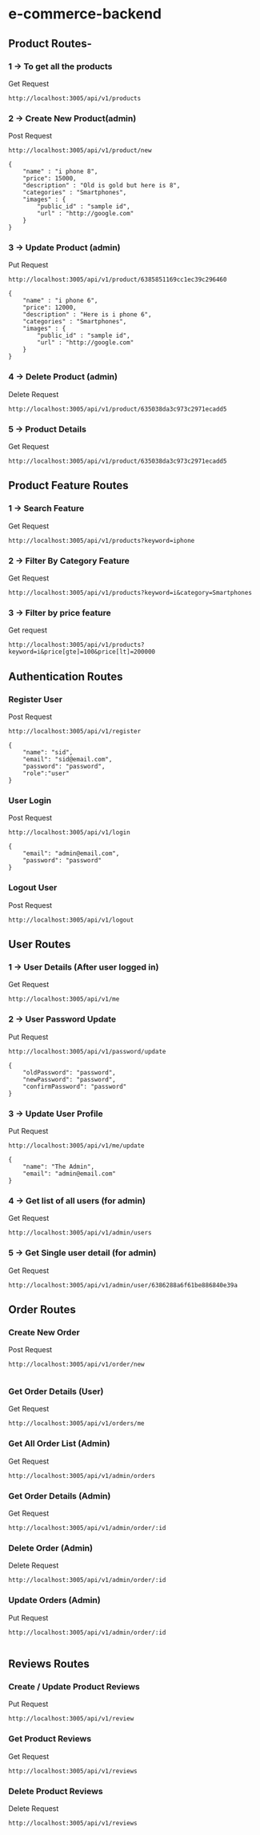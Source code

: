 # e-commerce-backend

## Product Routes-
### 1 -> To get all the products
Get Request
```
http://localhost:3005/api/v1/products
```

### 2 -> Create New Product(admin)
Post Request
```
http://localhost:3005/api/v1/product/new
```
```
{
    "name" : "i phone 8",
    "price": 15000,
    "description" : "Old is gold but here is 8",
    "categories" : "Smartphones",
    "images" : {
        "public_id" : "sample id",
        "url" : "http://google.com"
    }
}
```
### 3 -> Update Product (admin)
Put Request
```
http://localhost:3005/api/v1/product/6385851169cc1ec39c296460
```
```
{
    "name" : "i phone 6",
    "price": 12000,
    "description" : "Here is i phone 6",
    "categories" : "Smartphones",
    "images" : {
        "public_id" : "sample id",
        "url" : "http://google.com"
    }
}
```
### 4 -> Delete Product (admin)
Delete Request
```
http://localhost:3005/api/v1/product/635038da3c973c2971ecadd5

```
### 5 -> Product Details
Get Request
```
http://localhost:3005/api/v1/product/635038da3c973c2971ecadd5
```

## Product Feature Routes

### 1 -> Search Feature
Get Request
```
http://localhost:3005/api/v1/products?keyword=iphone
```

### 2 -> Filter By Category Feature
Get Request
```
http://localhost:3005/api/v1/products?keyword=i&category=Smartphones
```

### 3 -> Filter by price feature
Get request
```
http://localhost:3005/api/v1/products?keyword=i&price[gte]=100&price[lt]=200000
```

## Authentication Routes

### Register User
Post Request
```
http://localhost:3005/api/v1/register
```
```
{
    "name": "sid",
    "email": "sid@email.com",
    "password": "password",
    "role":"user"
}
```

### User Login
Post Request
```
http://localhost:3005/api/v1/login
```
```
{
    "email": "admin@email.com",
    "password": "password"
}
```

### Logout User
Post Request
```
http://localhost:3005/api/v1/logout
```

## User Routes

### 1 -> User Details (After user logged in)
Get Request
```
http://localhost:3005/api/v1/me
```

### 2 -> User Password Update
Put Request
```
http://localhost:3005/api/v1/password/update
```
```
{
    "oldPassword": "password",
    "newPassword": "password",
    "confirmPassword": "password"
}
```

### 3 -> Update User Profile
Put Request
```
http://localhost:3005/api/v1/me/update
```
```
{
    "name": "The Admin",
    "email": "admin@email.com"
}    
```

### 4 -> Get list of all users (for admin)
Get Request
```
http://localhost:3005/api/v1/admin/users
```

### 5 -> Get Single user detail (for admin)
Get Request
```
http://localhost:3005/api/v1/admin/user/6386288a6f61be886840e39a
```

## Order Routes

### Create New Order
Post Request
```
http://localhost:3005/api/v1/order/new
```
```

```

### Get Order Details (User)
Get Request
```
http://localhost:3005/api/v1/orders/me
```

### Get All Order List (Admin)
Get Request
```
http://localhost:3005/api/v1/admin/orders
```

### Get Order Details (Admin)
Get Request
```
http://localhost:3005/api/v1/admin/order/:id
```

### Delete Order (Admin)
Delete Request
```
http://localhost:3005/api/v1/admin/order/:id
```

### Update Orders (Admin)
Put Request
```
http://localhost:3005/api/v1/admin/order/:id
```
```

```

## Reviews Routes

### Create / Update Product Reviews
Put Request
```
http://localhost:3005/api/v1/review
```

### Get Product Reviews
Get Request
```
http://localhost:3005/api/v1/reviews
```

### Delete Product Reviews
Delete Request
```
http://localhost:3005/api/v1/reviews
```
